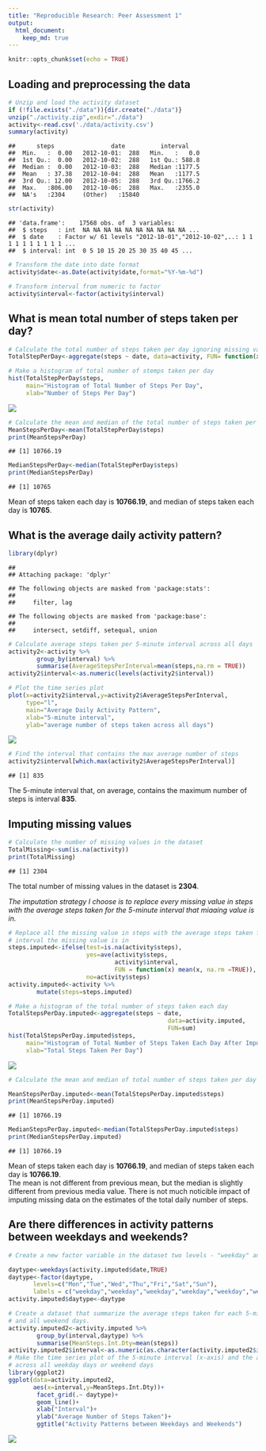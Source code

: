 ```yaml
---
title: "Reproducible Research: Peer Assessment 1"
output: 
  html_document:
    keep_md: true
---
```


```r
knitr::opts_chunk$set(echo = TRUE)
```

## Loading and preprocessing the data

```r
# Unzip and load the activity dataset
if (!file.exists("./data")){dir.create("./data")}
unzip("./activity.zip",exdir="./data")
activity<-read.csv('./data/activity.csv')
summary(activity)
```

```
##      steps                date          interval     
##  Min.   :  0.00   2012-10-01:  288   Min.   :   0.0  
##  1st Qu.:  0.00   2012-10-02:  288   1st Qu.: 588.8  
##  Median :  0.00   2012-10-03:  288   Median :1177.5  
##  Mean   : 37.38   2012-10-04:  288   Mean   :1177.5  
##  3rd Qu.: 12.00   2012-10-05:  288   3rd Qu.:1766.2  
##  Max.   :806.00   2012-10-06:  288   Max.   :2355.0  
##  NA's   :2304     (Other)   :15840
```

```r
str(activity)
```

```
## 'data.frame':	17568 obs. of  3 variables:
##  $ steps   : int  NA NA NA NA NA NA NA NA NA NA ...
##  $ date    : Factor w/ 61 levels "2012-10-01","2012-10-02",..: 1 1 1 1 1 1 1 1 1 1 ...
##  $ interval: int  0 5 10 15 20 25 30 35 40 45 ...
```

```r
# Transform the date into date format
activity$date<-as.Date(activity$date,format="%Y-%m-%d")

# Transform interval from numeric to factor
activity$interval<-factor(activity$interval)
```


## What is mean total number of steps taken per day?


```r
# Calculate the total number of steps taken per day ignoring missing values
TotalStepPerDay<-aggregate(steps ~ date, data=activity, FUN= function(x) {sum(x,na.rm=TRUE)})

# Make a histogram of total number of stemps taken per day
hist(TotalStepPerDay$steps,
     main="Histogram of Total Number of Steps Per Day",
     xlab="Number of Steps Per Day")
```

![](PA1_template_files/figure-html/unnamed-chunk-2-1.png)<!-- -->

```r
# Calculate the mean and median of the total number of steps taken per day
MeanStepsPerDay<-mean(TotalStepPerDay$steps)
print(MeanStepsPerDay)
```

```
## [1] 10766.19
```

```r
MedianStepsPerDay<-median(TotalStepPerDay$steps)
print(MedianStepsPerDay)
```

```
## [1] 10765
```
Mean of steps taken each day is **10766.19**, and median of steps taken each day is **10765**.

## What is the average daily activity pattern?


```r
library(dplyr)
```

```
## 
## Attaching package: 'dplyr'
```

```
## The following objects are masked from 'package:stats':
## 
##     filter, lag
```

```
## The following objects are masked from 'package:base':
## 
##     intersect, setdiff, setequal, union
```

```r
# Calculate average steps taken per 5-minute interval across all days 
activity2<-activity %>% 
        group_by(interval) %>%
        summarise(AverageStepsPerInterval=mean(steps,na.rm = TRUE))
activity2$interval<-as.numeric(levels(activity2$interval))

# Plot the time series plot 
plot(x=activity2$interval,y=activity2$AverageStepsPerInterval,
     type="l",
     main="Average Daily Activity Pattern",
     xlab="5-minute interval",
     ylab="average number of steps taken across all days")
```

![](PA1_template_files/figure-html/unnamed-chunk-3-1.png)<!-- -->

```r
# Find the interval that contains the max average number of steps
activity2$interval[which.max(activity2$AverageStepsPerInterval)]
```

```
## [1] 835
```
The 5-minute interval that, on average, contains the maximum number of steps is interval **835**.  
## Imputing missing values


```r
# Calculate the number of missing values in the dataset
TotalMissing<-sum(is.na(activity))
print(TotalMissing)
```

```
## [1] 2304
```
The total number of missing values in the dataset is **2304**.  

*The imputation strategy I choose is to replace every missing value in steps with the average steps taken for the 5-minute interval that miaaing value is in.*

```r
# Replace all the missing value in steps with the average steps taken for the 5-minute 
# interval the missing value is in 
steps.imputed<-ifelse(test=is.na(activity$steps),
                      yes=ave(activity$steps,
                              activity$interval,
                              FUN = function(x) mean(x, na.rm =TRUE)),
                      no=activity$steps)
activity.imputed<-activity %>%
        mutate(steps=steps.imputed)

# Make a histogram of the total number of steps taken each day
TotalStepsPerDay.imputed<-aggregate(steps ~ date,
                                             data=activity.imputed,
                                             FUN=sum)
hist(TotalStepsPerDay.imputed$steps,
     main="Histogram of Total Number of Steps Taken Each Day After Imputation",
     xlab="Total Steps Taken Per Day")
```

![](PA1_template_files/figure-html/unnamed-chunk-5-1.png)<!-- -->

```r
# Calculate the mean and median of total number of steps taken per day

MeanStepsPerDay.imputed<-mean(TotalStepsPerDay.imputed$steps)
print(MeanStepsPerDay.imputed)
```

```
## [1] 10766.19
```

```r
MedianStepsPerDay.imputed<-median(TotalStepsPerDay.imputed$steps)
print(MedianStepsPerDay.imputed)
```

```
## [1] 10766.19
```
Mean of steps taken each day is **10766.19**, and median of steps taken each day is **10766.19**.  
The mean is not different from previous mean, but the median is slightly different from previous media value.
There is not much noticible impact of imputing missing data on the estimates of the total daily number of steps.

## Are there differences in activity patterns between weekdays and weekends?


```r
# Create a new factor variable in the dataset two levels - "weekday" and "weekend" indicating whether a given date is a weekday or weekend day

daytype<-weekdays(activity.imputed$date,TRUE)
daytype<-factor(daytype,
       levels=c("Mon","Tue","Wed","Thu","Fri","Sat","Sun"),
       labels = c("weekday","weekday","weekday","weekday","weekday","weekend","weekend"))
activity.imputed$daytype<-daytype

# Create a dataset that summarize the average steps taken for each 5-minute interval across all weekday days
# and all weekend days.
activity.imputed2<-activity.imputed %>%
        group_by(interval,daytype) %>%
        summarise(MeanSteps.Int.Dty=mean(steps))
activity.imputed2$interval<-as.numeric(as.character(activity.imputed2$interval))
# Make the time series plot of the 5-minute interval (x-axis) and the average number of steps taken, averaged 
# across all weekday days or weekend days 
library(ggplot2)
ggplot(data=activity.imputed2,
       aes(x=interval,y=MeanSteps.Int.Dty))+
        facet_grid(.~ daytype)+
        geom_line()+
        xlab("Interval")+
        ylab("Average Number of Steps Taken")+
        ggtitle("Activity Patterns between Weekdays and Weekends")
```

![](PA1_template_files/figure-html/unnamed-chunk-6-1.png)<!-- -->
